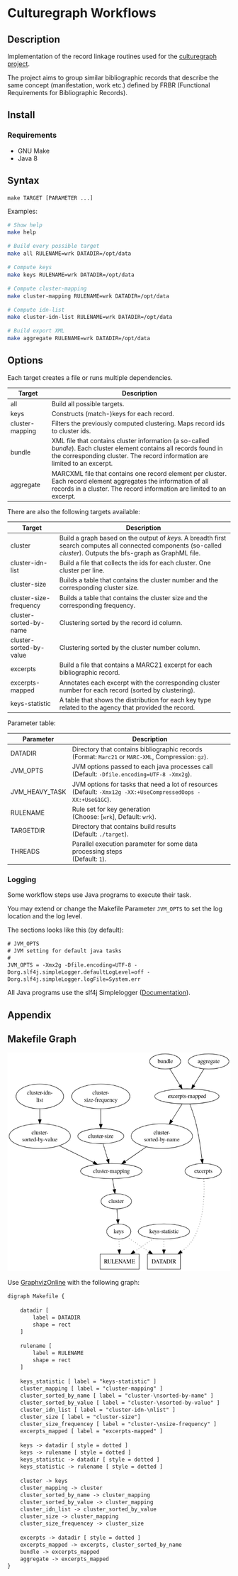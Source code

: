 # Culturegraph Workflows

## Description

Implementation of the record linkage routines used for the [culturegraph project](http://www.dnb.de/DE/Wir/Projekte/Abgeschlossen/culturegraph.html).

The project aims to group similar bibliographic records that describe the same
concept (manifestation, work etc.) defined by FRBR
(Functional Requirements for Bibliographic Records).

## Install

### Requirements

* GNU Make
* Java 8

## Syntax

```
make TARGET [PARAMETER ...]
```

Examples:

```bash
# Show help
make help
```

```bash
# Build every possible target
make all RULENAME=wrk DATADIR=/opt/data
```

```bash
# Compute keys
make keys RULENAME=wrk DATADIR=/opt/data
```

```bash
# Compute cluster-mapping
make cluster-mapping RULENAME=wrk DATADIR=/opt/data
```

```bash
# Compute idn-list
make cluster-idn-list RULENAME=wrk DATADIR=/opt/data
```

```bash
# Build export XML
make aggregate RULENAME=wrk DATADIR=/opt/data
```

## Options

Each target creates a file or runs multiple dependencies.

| Target | Description |
| --- | --- |
| all | Build all possible targets. |
| keys | Constructs (match-)keys for each record. |
| cluster-mapping | Filters the previously computed clustering. Maps record ids to cluster ids. |
| bundle | XML file that contains cluster information (a so-called *bundle*). Each cluster element contains all records found in the corresponding cluster. The record information are limited to an excerpt. |
| aggregate | MARCXML file that contains one record element per cluster. Each record element aggregates the information of all records in a cluster. The record information are limited to an excerpt. |

There are also the following targets available:

| Target | Description |
| --- | --- |
| cluster | Build a graph based on the output of *keys*. A breadth first search computes all connected components (so-called *cluster*). Outputs the bfs-graph as GraphML file.
| cluster-idn-list | Build a file that collects the ids for each cluster. One cluster per line. |
| cluster-size | Builds a table that contains the cluster number and the corresponding cluster size. |
| cluster-size-frequency | Builds a table that contains the cluster size and the corresponding frequency. |
| cluster-sorted-by-name | Clustering sorted by the record id column. |
| cluster-sorted-by-value | Clustering sorted by the cluster number column. |
| excerpts | Build a file that contains a MARC21 excerpt for each bibliographic record. |
| excerpts-mapped | Annotates each excerpt with the corresponding cluster number for each record (sorted by clustering). |
| keys-statistic | A table that shows the distribution for each key type related to the agency that provided the record. |

Parameter table:

| Parameter | Description |
| --- | --- |
| DATADIR | Directory that contains bibliographic records <br> (Format: `Marc21` or `MARC-XML`, Compression: `gz`). |
| JVM_OPTS | JVM options passed to each java processes call <br> (Default: `-Dfile.encoding=UTF-8 -Xmx2g`). |
| JVM_HEAVY_TASK | JVM options for tasks that need a lot of resources <br> (Default: `-Xmx12g -XX:+UseCompressedOops -XX:+UseG1GC`).
| RULENAME | Rule set for key generation <br> (Choose: [`wrk`], Default: `wrk`). |
| TARGETDIR |  Directory that contains build results <br> (Default: `./target`). |
| THREADS | Parallel execution parameter for some data processing steps <br> (Default: `1`). |

### Logging

Some workflow steps use Java programs to execute their task.

You may extend or change the Makefile Parameter `JVM_OPTS` to set the log location and the log level.

The sections looks like this (by default):

```
# JVM_OPTS
# JVM setting for default java tasks
#
JVM_OPTS = -Xmx2g -Dfile.encoding=UTF-8 -Dorg.slf4j.simpleLogger.defaultLogLevel=off -Dorg.slf4j.simpleLogger.logFile=System.err 
```  

All Java programs use the slf4j Simplelogger ([Documentation](https://www.slf4j.org/api/org/slf4j/impl/SimpleLogger.html)). 


## Appendix

## Makefile Graph

![](MakefileGraph.png)

Use [GraphvizOnline](https://dreampuf.github.io/GraphvizOnline/)
with the following graph:

```GraphViz
digraph Makefile {

    datadir [
        label = DATADIR
        shape = rect
    ]
    
    rulename [
        label = RULENAME
        shape = rect
    ]
    
    keys_statistic [ label = "keys-statistic" ]
    cluster_mapping [ label = "cluster-mapping" ]
    cluster_sorted_by_name [ label = "cluster-\nsorted-by-name" ]
    cluster_sorted_by_value [ label = "cluster-\nsorted-by-value" ]
    cluster_idn_list [ label = "cluster-idn-\nlist" ]
    cluster_size [ label = "cluster-size"]
    cluster_size_frequencey [ label = "cluster-\nsize-frequency" ]
    excerpts_mapped [ label = "excerpts-mapped" ]

    keys -> datadir [ style = dotted ]
    keys -> rulename [ style = dotted ]
    keys_statistic -> datadir [ style = dotted ]
    keys_statistic -> rulename [ style = dotted ]

    cluster -> keys
    cluster_mapping -> cluster
    cluster_sorted_by_name -> cluster_mapping
    cluster_sorted_by_value -> cluster_mapping
    cluster_idn_list -> cluster_sorted_by_value
    cluster_size -> cluster_mapping
    cluster_size_frequencey -> cluster_size
    
    excerpts -> datadir [ style = dotted ]
    excerpts_mapped -> excerpts, cluster_sorted_by_name
    bundle -> excerpts_mapped
    aggregate -> excerpts_mapped
}
```

